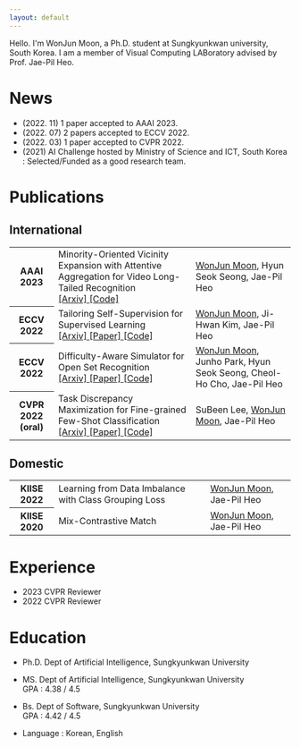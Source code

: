 ```yaml
---
layout: default
---
```

Hello. I'm WonJun Moon, a Ph.D. student at Sungkyunkwan university, South Korea.
I am a member of Visual Computing LABoratory advised by Prof. Jae-Pil Heo.

# News

* (2022. 11) 1 paper accepted to AAAI 2023.
* (2022. 07) 2 papers accepted to ECCV 2022.
* (2022. 03) 1 paper accepted to CVPR 2022.
* (2021) AI Challenge hosted by Ministry of Science and ICT, South Korea : Selected/Funded as a good research team.

# Publications

## International
<table class="table table-sm table-borderless">
<tr>
<th scope="row"> AAAI 2023 </th>
<td> Minority-Oriented Vicinity Expansion with Attentive Aggregation for Video Long-Tailed Recognition 
<br> 
<a href="https://arxiv.org/abs/2211.13471" target="_blank" rel="noopener noreferrer"> [Arxiv] </a>
<a href="https://github.com/wjun0830/MOVE" target="_blank" rel="noopener noreferrer"> [Code] </a>
</td>
<td> <u>WonJun Moon</u>, Hyun Seok Seong, Jae-Pil Heo </td>
</tr>

<tr>
<th scope="row"> ECCV 2022 </th>
<td> Tailoring Self-Supervision for Supervised Learning 
<br> 
<a href="https://arxiv.org/abs/2207.10023" target="_blank" rel="noopener noreferrer"> [Arxiv] </a>
<a href="https://www.ecva.net/papers/eccv_2022/papers_ECCV/papers/136850342.pdf" target="_blank" rel="noopener noreferrer"> [Paper] </a>
<a href="https://github.com/wjun0830/Localizable-Rotation" target="_blank" rel="noopener noreferrer"> [Code] </a>
</td>
<td> <u>WonJun Moon</u>, Ji-Hwan Kim, Jae-Pil Heo </td>
</tr>

<tr>
<th scope="row"> ECCV 2022 </th>
<td> Difficulty-Aware Simulator for Open Set Recognition 
<br>
<a href="https://arxiv.org/abs/2207.10024" target="_blank" rel="noopener noreferrer"> [Arxiv] </a>
<a href="https://www.ecva.net/papers/eccv_2022/papers_ECCV/papers/136850360.pdf" target="_blank" rel="noopener noreferrer"> [Paper] </a>
<a href="https://github.com/wjun0830/Difficulty-Aware-Simulator" target="_blank" rel="noopener noreferrer"> [Code] </a>
</td>
<td> <u>WonJun Moon</u>, Junho Park, Hyun Seok Seong, Cheol-Ho Cho, Jae-Pil Heo </td>
</tr>


<tr>
<th scope="row"> CVPR 2022 (<b>oral</b>) </th>
<td> Task Discrepancy Maximization for Fine-grained Few-Shot Classification 
<br> 
<a href="https://arxiv.org/abs/2207.01376" target="_blank" rel="noopener noreferrer"> [Arxiv] </a>
<a href="https://openaccess.thecvf.com/content/CVPR2022/html/Lee_Task_Discrepancy_Maximization_for_Fine-Grained_Few-Shot_Classification_CVPR_2022_paper.html" target="_blank" rel="noopener noreferrer"> [Paper] </a>
<a href="https://github.com/leesb7426/CVPR2022-Task-Discrepancy-Maximization-for-Fine-grained-Few-Shot-Classification" target="_blank" rel="noopener noreferrer"> [Code] </a>
</td>
<td> SuBeen Lee, <u>WonJun Moon</u>, Jae-Pil Heo </td>
</tr>
</table>


## Domestic

<table class="table table-sm table-borderless">

<tr>
<th scope="row"> KIISE 2022 </th>
<td> Learning from Data Imbalance with Class Grouping Loss
</td>
<td> <u>WonJun Moon</u>, Jae-Pil Heo </td>
</tr>

<tr>
<th scope="row"> KIISE 2020 </th>
<td> Mix-Contrastive Match
</td>
<td> <u>WonJun Moon</u>, Jae-Pil Heo </td>
</tr>
</table>

# Experience

* 2023 CVPR Reviewer
* 2022 CVPR Reviewer

# Education

* Ph.D. Dept of Artificial Intelligence, Sungkyunkwan University

* MS. Dept of Artificial Intelligence, Sungkyunkwan University
<br> GPA : 4.38 / 4.5

* Bs. Dept of Software, Sungkyunkwan University
<br> GPA : 4.42 / 4.5

* Language : Korean, English
